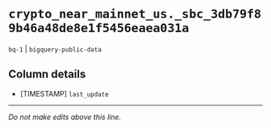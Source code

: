 # `crypto_near_mainnet_us._sbc_3db79f89b46a48de8e1f5456eaea031a`
`bq-1` | `bigquery-public-data`

## Column details
* [TIMESTAMP] `last_update`

-------------------------------------------------------------------------------
*Do not make edits above this line.*
